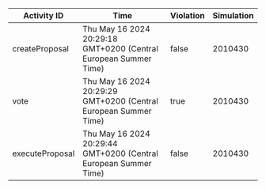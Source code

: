 | Activity ID | Time | Violation | Simulation |
| --- | --- | --- | --- |
| createProposal | Thu May 16 2024 20:29:18 GMT+0200 (Central European Summer Time) | false | 2010430 |
| vote | Thu May 16 2024 20:29:29 GMT+0200 (Central European Summer Time) | true | 2010430 |
| executeProposal | Thu May 16 2024 20:29:44 GMT+0200 (Central European Summer Time) | false | 2010430 |